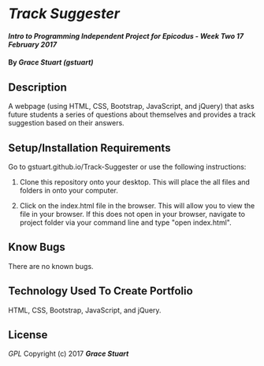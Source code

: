 # _Track Suggester_

#### _Intro to Programming Independent Project for Epicodus - Week Two 17 February 2017_

#### By _**Grace Stuart (gstuart)**_

## Description
A webpage (using HTML, CSS, Bootstrap, JavaScript, and jQuery) that asks future students a series of questions about themselves and provides a track suggestion based on their answers.

## Setup/Installation Requirements
Go to gstuart.github.io/Track-Suggester or use the following instructions:

1. Clone this repository onto your desktop. This will place the all files and folders in onto your computer.

2. Click on the index.html file in the browser. This will allow you to view the file in your browser. If this does not open in your browser, navigate to project folder via your command line and type "open index.html".

## Know Bugs
There are no known bugs.

## Technology Used To Create Portfolio
HTML, CSS, Bootstrap, JavaScript, and jQuery.

## License
*GPL*
Copyright (c) 2017 **_Grace Stuart_**
